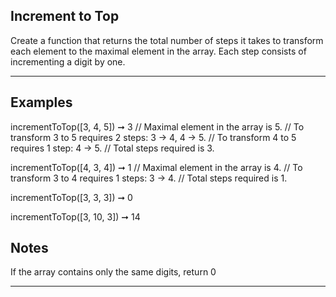 ## Increment to Top

Create a function that returns the total number of steps it takes to transform each element to the maximal element in the array. Each step consists of incrementing a digit by one.

---

## Examples

incrementToTop([3, 4, 5]) ➞ 3
// Maximal element in the array is 5.
// To transform 3 to 5 requires 2 steps: 3 -> 4, 4 -> 5.
// To transform 4 to 5 requires 1 step: 4 -> 5.
// Total steps required is 3.

incrementToTop([4, 3, 4]) ➞ 1
// Maximal element in the array is 4.
// To transform 3 to 4 requires 1 steps: 3 -> 4.
// Total steps required is 1.

incrementToTop([3, 3, 3]) ➞ 0

incrementToTop([3, 10, 3]) ➞ 14

## Notes

If the array contains only the same digits, return 0

---
